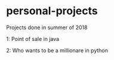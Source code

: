 # personal-projects

Projects done in summer of 2018

1: Point of sale in java

2: Who wants to be a millionare in python
